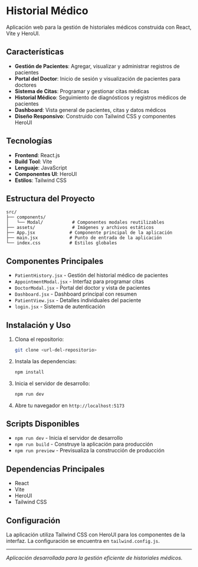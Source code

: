 # Historial Médico

Aplicación web para la gestión de historiales médicos construida con React, Vite y HeroUI.

## Características

- **Gestión de Pacientes**: Agregar, visualizar y administrar registros de pacientes
- **Portal del Doctor**: Inicio de sesión y visualización de pacientes para doctores
- **Sistema de Citas**: Programar y gestionar citas médicas
- **Historial Médico**: Seguimiento de diagnósticos y registros médicos de pacientes
- **Dashboard**: Vista general de pacientes, citas y datos médicos
- **Diseño Responsivo**: Construido con Tailwind CSS y componentes HeroUI

## Tecnologías

- **Frontend**: React.js
- **Build Tool**: Vite
- **Lenguaje**: JavaScript
- **Componentes UI**: HeroUI
- **Estilos**: Tailwind CSS

## Estructura del Proyecto

```
src/
├── components/
│   └── Modal/           # Componentes modales reutilizables
├── assets/              # Imágenes y archivos estáticos
├── App.jsx             # Componente principal de la aplicación
├── main.jsx            # Punto de entrada de la aplicación
└── index.css           # Estilos globales
```

## Componentes Principales

- `PatientHistory.jsx` - Gestión del historial médico de pacientes
- `AppointmentModal.jsx` - Interfaz para programar citas
- `DoctorModal.jsx` - Portal del doctor y vista de pacientes
- `Dashboard.jsx` - Dashboard principal con resumen
- `PatientView.jsx` - Detalles individuales del paciente
- `login.jsx` - Sistema de autenticación

## Instalación y Uso

1. Clona el repositorio:
   ```bash
   git clone <url-del-repositorio>
   ```

2. Instala las dependencias:
   ```bash
   npm install
   ```

3. Inicia el servidor de desarrollo:
   ```bash
   npm run dev
   ```

4. Abre tu navegador en `http://localhost:5173`

## Scripts Disponibles

- `npm run dev` - Inicia el servidor de desarrollo
- `npm run build` - Construye la aplicación para producción
- `npm run preview` - Previsualiza la construcción de producción

## Dependencias Principales

- React
- Vite
- HeroUI
- Tailwind CSS

## Configuración

La aplicación utiliza Tailwind CSS con HeroUI para los componentes de la interfaz. La configuración se encuentra en `tailwind.config.js`.

---

*Aplicación desarrollada para la gestión eficiente de historiales médicos.*